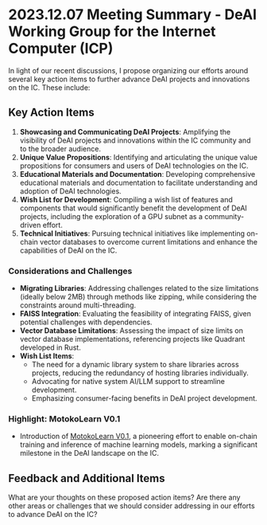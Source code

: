 # 2023.12.07 Meeting Summary - DeAI Working Group for the Internet Computer (ICP)

In light of our recent discussions, I propose organizing our efforts around several key action items to further advance DeAI projects and innovations on the IC. These include:

## Key Action Items

1. **Showcasing and Communicating DeAI Projects**: Amplifying the visibility of DeAI projects and innovations within the IC community and to the broader audience.
2. **Unique Value Propositions**: Identifying and articulating the unique value propositions for consumers and users of DeAI technologies on the IC.
3. **Educational Materials and Documentation**: Developing comprehensive educational materials and documentation to facilitate understanding and adoption of DeAI technologies.
4. **Wish List for Development**: Compiling a wish list of features and components that would significantly benefit the development of DeAI projects, including the exploration of a GPU subnet as a community-driven effort.
5. **Technical Initiatives**: Pursuing technical initiatives like implementing on-chain vector databases to overcome current limitations and enhance the capabilities of DeAI on the IC.

### Considerations and Challenges

- **Migrating Libraries**: Addressing challenges related to the size limitations (ideally below 2MB) through methods like zipping, while considering the constraints around multi-threading.
- **FAISS Integration**: Evaluating the feasibility of integrating FAISS, given potential challenges with dependencies.
- **Vector Database Limitations**: Assessing the impact of size limits on vector database implementations, referencing projects like Quadrant developed in Rust.
- **Wish List Items**:
  - The need for a dynamic library system to share libraries across projects, reducing the redundancy of hosting libraries individually.
  - Advocating for native system AI/LLM support to streamline development.
  - Emphasizing consumer-facing benefits in DeAI project development.

### Highlight: MotokoLearn V0.1

- Introduction of [MotokoLearn V0.1](https://forum.dfinity.org/t/introduction-of-motokolearn-v0-1-on-chain-training-and-inference-of-machine-learning-models/25312), a pioneering effort to enable on-chain training and inference of machine learning models, marking a significant milestone in the DeAI landscape on the IC.

## Feedback and Additional Items

What are your thoughts on these proposed action items? Are there any other areas or challenges that we should consider addressing in our efforts to advance DeAI on the IC?

